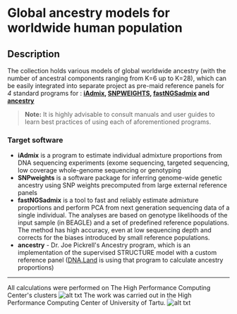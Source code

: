 # Global ancestry models for worldwide human population

## Description
The collection holds various models of global worldwide ancestry (with the number of ancestral components ranging from K=6 up to K=28), which can be easily integrated into separate project as pre-maid reference panels for *4* standard programs for : **[iAdmix](https://bansal-lab.github.io/software/iadmix.html), [SNPWEIGHTS](https://www.hsph.harvard.edu/alkes-price/software/), [fastNGSadmix](http://www.popgen.dk/software/index.php/FastNGSadmix) and [ancestry](https://bitbucket.org/joepickrell/ancestry)**

> **Note:** It is highly advisable to consult manuals and user guides to learn best practices of using each of aforementioned programs.

### Target software

- **iAdmix** is a program to estimate individual admixture proportions from DNA sequencing experiments (exome sequencing, targeted sequencing, low coverage whole-genome sequencing or genotyping
- **SNPweights** is a software package for inferring genome-wide genetic ancestry using SNP weights precomputed from large external reference panels
- **fastNGSadmix** is a tool to fast and reliably estimate admixture proportions and perform PCA from next generation sequencing data of a single individual. The analyses are based on genotype likelihoods of the input sample (in BEAGLE) and a set of predefined reference populations. The method has high accuracy, even at low sequencing depth and corrects for the biases introduced by small reference populations.
- **ancestry** - Dr. Joe Pickrell's Ancestry program, which is an implementation of the supervised STRUCTURE model with a custom reference panel ([DNA.Land](https://dna.land/) is using that program to calculate ancestry proportions) 


------------------------------------
All calculations were performed on The High Performance Computing Center's clusters ![alt txt](https://etais.ee/images/logo.png) 
The work was carried out in the High Performance Computing Center of University of Tartu.
![alt txt](https://hpc.ut.ee/wp-content/uploads/2018/01/HPC_logo_horisontaal_eng_must.png)
